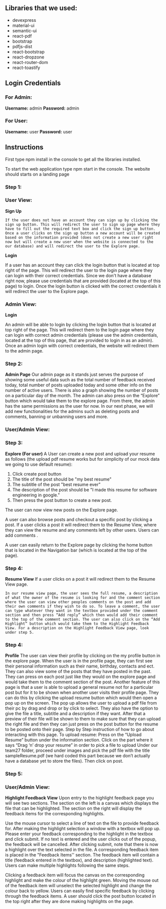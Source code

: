 ## Libraries that we used:
- devexpress
- material-ui
- semantic-ui
- react-pdf
- bootstrap
- pdfjs-dist
- react-bootstrap
- react-dropzone
- react-router-dom
- react-toastify


## Login Credentials

### For Admin:
**Username:** admin
**Password:** admin

### For User:
**Username:** user
**Password:** user

## Instructions

First type npm install in the console to get all the libraries installed.

To start the web application type npm start in the console. The website should starts on a landing page

### Step 1:
### User View:
**Sign Up**

 	If the user does not have an account they can sign up by clicking the sign up button. This will redirect the user to sign up page where they have to fill out the required text box and click the sign up button. Once a user clicks on the sign up button a new account will be created based on the information provided (does not create a new user right now but will create a new user when the website is connected to the our database) and will redirect the user to the Explore page.

**Login**

If a user has an account they can click the login button that is located at top right of the page. This will redirect the user to the login page where they can login with their correct credentials. Since we don't have a database right now, please use credentials that are provided (located at the top of this page) to login. Once the login button is clicked with the correct credentials it will redirect the user to the Explore page.


### Admin View:
**Login**

An admin will be able to login by clicking the login button that is located at top right of the page. This will redirect them to the login page where they can login with correct admin credentials (please use the admin credentials, located at the top of this page,  that are provided to login in as an admin). Once an admin login with correct credentials, the website will redirect them to the admin page.


### Step 2:
**Admin Page**
Our admin page as it stands just serves the purpose of showing some useful data such as the total number of feedback received today, total number of posts uploaded today and some other info on the number of active users. There is also a graph showing the number of posts on a particular day of the month. The admin can also press on the “Explore” button which would take them to the explore page. From there, the admin has the same permissions as the user for now. In our next phase, we will add new functionalities for the admins such as deleting posts and comments, banning or unbanning users and more.

### User/Admin View:

### Step 3:
**Explore (For user)**
A User can create a new post and upload your resume as follows (the upload pdf resume works but for simplicity of our mock data we going to use default resume): 

1. Click create post button
2. The title of the post should be  "my best resume"
3. The subtitle of the post  "best resume ever"
4. The description of the post should be "I made this resume for software engineering in google."
5. Then press the post button to create a new post.

The user can now view new posts on the Explore page.

A user can also browse posts and checkout a specific post by clicking a post. If a user clicks a post it will redirect them to the Resume View, where they can view the resume and any comments left by other users. Users can add comments .

A user can easily return to the Explore page by clicking the home button that is located in the Navigation bar (which is located at the top of the page).

### Step 4:
**Resume View**
	If a user clicks on a post it will redirect them to the Resume View page.

	In our resume view page, the user sees the full resume, a description of what the owner of the resume is looking for and the comment section where the user can view other peoples comments on the post and add their own comments if they wish to do so. To leave a comment, the user can type whatever they want in the textbox provided under the comment section and then press “Add reply” which then would add their comment to the top of the comment section. The user can also click on the “Add Highlight” button which would take them to the Highlight Feedback View. For a description on the Highlight Feedback View page, look under step 5.

### Step 4:
**Profile**
The user can view their profile by clicking on the my profile button in the explore page. When the user is in the profile page, they can first see their personal information such as their name, birthday, contacts and ect. They can also view some of the posts that they have posted in the past. They can press on each post just like they would on the explore page and would take them to the comment section of the post. Another feature of this page is that a user is able to upload a general resume not for a particular post but for it to be shown when another user visits their profile page. They can do this by clicking the upload resume button which would then open a pop up on the screen. The pop up allows the user to upload a pdf file from their pc by drag and drop or by click to select. They also have the option to give the file a title, subtitle and a description if they want. After that a preview of their file will be shown to them to make sure that they can upload the right file and then they can just press on the post button for the resume to be posted onto their page. 
Step by Step instruction of how to go about interacting with this page.
To upload resume:
Press on the “Upload Resume” button under the information section.
Click on the part where it says “Drag ‘n’ drop your resume” in order to pick a file to upload
Under our team27 folder, proceed under images and pick the pdf file with the title sampleResume.pdf (we hard coded  this part because we don’t actually have a database yet to store the files).
Then click on post.


### Step 5:
### User/Admin View:
**Highlight Feedback View**
Upon entry to the highlight feedback page you will see two sections. The section on the left is a canvas which displays the file that can be highlighted. The section on the right will display the feedback items for the corresponding highlights.

Use the mouse cursor to select a line of text on the file to provide feedback for. After making the highlight selection a window with a textbox will pop up. Please enter your feedback corresponding to the highlight in the textbox and click submit. If no text is entered and the user clicks out of the popup, the feedback will be cancelled. After clicking submit, note that there is now a highlight over the text selected in the file. A corresponding feedback item is placed in the "Feedback Items'' section. The feedback item will contain a title (feedback entered in the textbox), and description (highlighted text). Users can make multiple highlights following the same steps.

Clicking a feedback item will focus the canvas on the corresponding highlight and make the colour of the highlight green. Moving the mouse out of the feedback item will unselect the selected highlight and change the colour back to yellow. Users can easily find specific feedback by clicking through the feedback items.
A user should click the post button located in the top right after they are done making highlights on the page.
